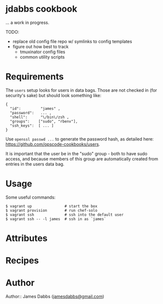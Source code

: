 # jdabbs cookbook

... a work in progress.

TODO:
* replace old config file repo w/ symlinks to config templates
* figure out how best to track
  * tmuxinator config files
  * common utility scripts

# Requirements

The `users` setup looks for users in data bags. Those are not checked in (for security's sake)
but should look something like:

```
{
  "id":         "james" ,
  "password":   ... ,
  "shell":      "\/bin\/zsh ,
  "groups":    ["sudo", "rbenv"],
  "ssh_keys":  [ ... ]
}
```

Use `openssl passwd ...` to generate the password hash, as detailed here: https://github.com/opscode-cookbooks/users.

It is important that the user be in the "sudo" group - both to have sudo access, and because members of this group are automatically created from entries in the users data bag.

# Usage

Some useful commands:

```
$ vagrant up               # start the box
$ vagrant provision        # run chef-solo
$ vagrant ssh              # ssh into the default user
$ vagrant ssh -- -l james  # ssh in as `james`
```

# Attributes

# Recipes

# Author

Author:: James Dabbs (jamesdabbs@gmail.com)
